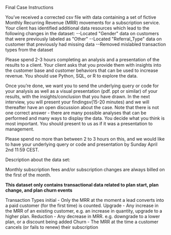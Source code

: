 Final Case Instructions

You’ve received a corrected csv file with data containing a set of fictive Monthly Recurring Revenue (MRR) movements for a subscription service. Your client has identified additional data resources which lead to the following changes in the dataset:
--Located "Gender" data on customers that were previously labeled as "Other"
--Located "Referral_Type" data on customer that previously had missing data
--Removed mislabled transaction types from the dataset

Please spend 2-3 hours completing an analysis and a presentation of the results to a client. Your client asks that you provide them with insights into the customer base and customer behaviors that can be used to increase revenue. You should use Python, SQL, or R to explore the data.

Once you’re done, we want you to send the underlying query or code for your analysis as well as a visual presentation (pdf. ppt or similar) of your results, with the insights/conclusion that you have drawn. In the next interview, you will present your findingsv(15-20 minutes) and we will thereafter have an open discussion about the case. Note that there is not one correct answer - there are many possible analyses that can be performed and many ways to display the data. You decide what you think is most important. You should present to us as if it was a presentation to management.

Please spend no more than between 2 to 3 hours on this, and we would like to have your underlying query or code and presentation by Sunday April 2nd 11:59 CEST. 

Description about the data set:

Monthly subscription fees and/or subscription changes are always billed on the first of the month. 

**This dataset only contains transactional data related to plan start, plan change, and plan churn events**

Transaction Types
initial - Only the MRR at the moment a lead converts into a paid customer (for the first time) is counted.
Upgrade - Any increase in the MRR of an existing customer, e.g. an increase in quantity, upgrade to a higher plan.
Reduction  - Any decrease in MRR. e.g. downgrade to a lower plan, or a discount being added
Churn  - The MRR at the time a customer cancels (or fails to renew) their subscription


